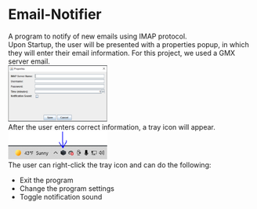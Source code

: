 # Email-Notifier
A program to notify of new emails using IMAP protocol.  
Upon Startup, the user will be presented with a properties popup, in which they will enter their email information. For this project, we used a GMX server email.  
<img src="PropertiesPopup.PNG" width="40%"></img>  
After the user enters correct information, a tray icon will appear.  
<img src="TrayIcon.PNG" width="40%"></img>  
The user can right-click the tray icon and can do the following:
- Exit the program
- Change the program settings
- Toggle notification sound
